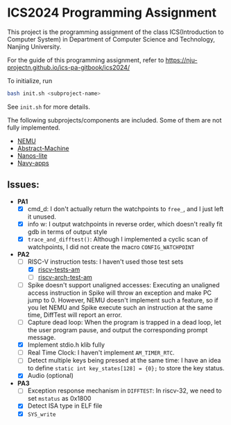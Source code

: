# ICS2024 Programming Assignment

This project is the programming assignment of the class ICS(Introduction to Computer System)
in Department of Computer Science and Technology, Nanjing University.

For the guide of this programming assignment,
refer to https://nju-projectn.github.io/ics-pa-gitbook/ics2024/

To initialize, run
```bash
bash init.sh <subproject-name>
```
See `init.sh` for more details.

The following subprojects/components are included. Some of them are not fully implemented.
* [NEMU](https://github.com/NJU-ProjectN/nemu)
* [Abstract-Machine](https://github.com/NJU-ProjectN/abstract-machine)
* [Nanos-lite](https://github.com/NJU-ProjectN/nanos-lite)
* [Navy-apps](https://github.com/NJU-ProjectN/navy-apps)

## Issues:

* **PA1**
  * [x] cmd_d: I don't actually return the watchpoints to `free_`, and I just left it unused.
  * [x] info w: I output watchpoints in reverse order, which doesn't really fit gdb in terms of output style
  * [x] `trace_and_difftest()`: Although I implemented a cyclic scan of watchpoints, I did not create the macro `CONFIG_WATCHPOINT`
* **PA2**
  * [ ] RISC-V instruction tests: I haven't used those test sets
    * [x] [riscv-tests-am](https://github.com/NJU-ProjectN/riscv-tests-am)
    * [ ] [riscv-arch-test-am](https://github.com/NJU-ProjectN/riscv-arch-test-am)
  * [ ] Spike doesn't support unaligned accesses: Executing an unaligned access instruction in Spike will throw an exception and make PC jump to 0. However, NEMU doesn't implement such a feature, so if you let NEMU and Spike execute such an instruction at the same time, DiffTest will report an error.
  * [ ] Capture dead loop: When the program is trapped in a dead loop, let the user program pause, and output the corresponding prompt message.
  * [x] Implement stdio.h klib fully
  * [ ] Real Time Clock: I haven't implement `AM_TIMER_RTC`.
  * [ ] Detect multiple keys being pressed at the same time: I have an idea to define `static int key_states[128] = {0};` to store the key status.
  * [x] Audio (optional)
* **PA3**
  * [ ] Exception response mechanism in `DIFFTEST`: In riscv-32, we need to set `mstatus` as 0x1800
  * [x] Detect ISA type in ELF file
  * [x] `SYS_write`
